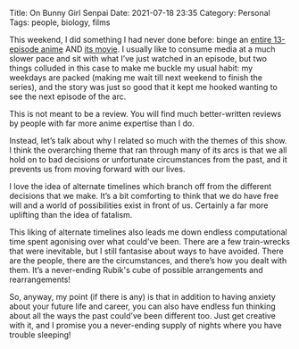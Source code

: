 Title: On Bunny Girl Senpai
Date: 2021-07-18 23:35
Category: Personal
Tags: people, biology, films

This weekend, I did something I had never done before: binge an
[entire 13-episode anime][1] AND [its movie][2]. I usually like to
consume media at a much slower pace and sit with what I’ve just
watched in an episode, but two things colluded in this case to make
me buckle my usual habit: my weekdays are packed (making me wait
till next weekend to finish the series), and the story was just so
good that it kept me hooked wanting to see the next episode of the
arc.

This is not meant to be a review. You will find much better-written
reviews by people with far more anime expertise than I do.

Instead, let’s talk about why I related so much with the themes of this
show. I think the overarching theme that ran through many of its arcs
is that we all hold on to bad decisions or unfortunate circumstances
from the past, and it prevents us from moving forward with our lives.

I love the idea of alternate timelines which branch off from the different
decisions that we make. It’s a bit comforting to think that we do have free
will and a world of possibilities exist in front of us. Certainly a far
more uplifting than the idea of fatalism.

This liking of alternate timelines also leads me down endless computational
time spent agonising over what could’ve been. There are a few train-wrecks
that were inevitable, but I still fantasise about ways to have avoided.
There are the people, there are the circumstances, and there’s how you
dealt with them. It’s a never-ending Rubik's cube of possible arrangements
and rearrangements!

So, anyway, my point (if there is any) is that in addition to having anxiety
about your future life and career, you can also have endless fun thinking
about all the ways the past could’ve been different too. Just get creative
with it, and I promise you a never-ending supply of nights where you have
trouble sleeping!

[1]: https://en.wikipedia.org/wiki/Rascal_Does_Not_Dream_of_Bunny_Girl_Senpai#Anime
[2]: https://en.wikipedia.org/wiki/Rascal_Does_Not_Dream_of_a_Dreaming_Girl
